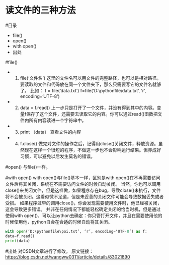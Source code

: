 读文件的三种方法
===

#目录
* file()
* open()
* with open()
* 出处

#file()
* 1. file(‘文件名’)
这里的文件名可以用文件的完整路径，也可以是相对路径。要读取的文件和代码放在同一个文件夹下，那么只需要写它的文件名就够了。
比如：
f = file(‘data.txt’) 
f=file(‘D:\pythonfile\data.txt’, ‘r’, encoding=‘UTF-8’) 

* 2. data = f.read()
上一步只是打开了一个文件，并没有得到其中的内容。变量f保存了这个文件，还需要去读取它的内容。你可以通过read()函数把文件内所有内容读进一个字符串中。

* 3. print （data）
查看文件的内容

* 4. f.close()
做完对文件的操作之后，记得用close()关闭文件，释放资源。虽然现在这样一个很短的程序，不做这一步也不会影响运行结果。但养成好习惯，可以避免以后发生莫名的错误。

#open()
与file()一样。

#with open()
with open()与file()基本一样，区别是with open()在不再需要访问文件后将其关闭，系统在不需要访问文件的时候自动关闭。
当然，你也可以调用close()来关闭文件，但是这样做，如果程序存在bug，导致close()未执行，文件将不会被关闭。这看似微不足道，但是未妥善的关闭文件可能会导致数据丢失或者受损。
如果程序过早的调用close()，你会发现需要使用文件时，他已经被关闭，这会导致更多错误。
并非在任何情况下都能轻松确定关闭的恰当时机，但是通过使用with open()，可以让python去确定：你只管打开文件，并且在需要使用他的时候使用他，python自会在合适的时候自动将其关闭。
```python
with open(‘D:\pythonfile\poi.txt’, ‘r’, encoding=‘UTF-8’) as f:
data=f.read()
print(data)
```
#出处
对CSDN文章进行了修改。
原文链接：https://blog.csdn.net/wangww0311/article/details/83021890

